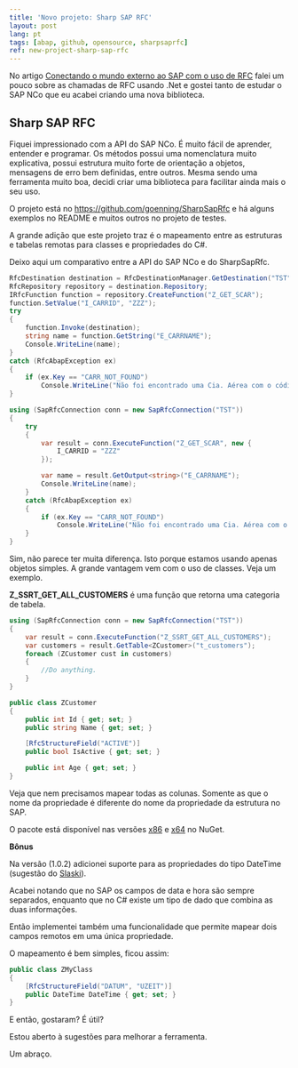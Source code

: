 ```yaml
---
title: 'Novo projeto: Sharp SAP RFC'
layout: post
lang: pt
tags: [abap, github, opensource, sharpsaprfc]
ref: new-project-sharp-sap-rfc
---
```


No artigo [Conectando o mundo externo ao SAP com o uso de RFC](/2015/03/13/conectando-o-mundo-externo-ao-sap-com-o-uso-de-rfc/) falei um pouco sobre as chamadas de RFC usando .Net e gostei tanto de estudar o SAP NCo que eu acabei criando uma nova biblioteca.

## Sharp SAP RFC

Fiquei impressionado com a API do SAP NCo. É muito fácil de aprender, entender e programar. Os métodos possui uma nomenclatura muito explicativa, possui estrutura muito forte de orientação a objetos, mensagens de erro bem definidas, entre outros. Mesma sendo uma ferramenta muito boa, decidi criar uma biblioteca para facilitar ainda mais o seu uso.

O projeto está no <https://github.com/goenning/SharpSapRfc> e há alguns exemplos no README e muitos outros no projeto de testes.
  
A grande adição que este projeto traz é o mapeamento entre as estruturas e tabelas remotas para classes e propriedades do C#.

Deixo aqui um comparativo entre a API do SAP NCo e do SharpSapRfc.

~~~csharp
RfcDestination destination = RfcDestinationManager.GetDestination("TST");
RfcRepository repository = destination.Repository;
IRfcFunction function = repository.CreateFunction("Z_GET_SCAR");
function.SetValue("I_CARRID", "ZZZ");
try
{
    function.Invoke(destination);
    string name = function.GetString("E_CARRNAME");
    Console.WriteLine(name);
}
catch (RfcAbapException ex)
{
    if (ex.Key == "CARR_NOT_FOUND")
        Console.WriteLine("Não foi encontrado uma Cia. Aérea com o código informado.");
}
~~~

~~~csharp
using (SapRfcConnection conn = new SapRfcConnection("TST"))
{
    try
    {
        var result = conn.ExecuteFunction("Z_GET_SCAR", new {
            I_CARRID = "ZZZ"
        });

        var name = result.GetOutput<string>("E_CARRNAME");
        Console.WriteLine(name);
    }
    catch (RfcAbapException ex)
    {
        if (ex.Key == "CARR_NOT_FOUND")
            Console.WriteLine("Não foi encontrado uma Cia. Aérea com o código informado.");
    }
}
~~~

Sim, não parece ter muita diferença. Isto porque estamos usando apenas objetos simples. A grande vantagem vem com o uso de classes. Veja um exemplo.
  
**Z\_SSRT\_GET\_ALL\_CUSTOMERS** é uma função que retorna uma categoria de tabela.

~~~csharp
using (SapRfcConnection conn = new SapRfcConnection("TST"))
{
    var result = conn.ExecuteFunction("Z_SSRT_GET_ALL_CUSTOMERS");
    var customers = result.GetTable<ZCustomer>("t_customers");
    foreach (ZCustomer cust in customers) 
    {
        //Do anything.
    }
}

public class ZCustomer
{
    public int Id { get; set; }
    public string Name { get; set; }

    [RfcStructureField("ACTIVE")]
    public bool IsActive { get; set; }

    public int Age { get; set; }
}
~~~

Veja que nem precisamos mapear todas as colunas. Somente as que o nome da propriedade é diferente do nome da propriedade da estrutura no SAP.

O pacote está disponível nas versões [x86](https://www.nuget.org/packages/SharpSapRfc.x86/) e [x64](https://www.nuget.org/packages/SharpSapRfc.x64/) no NuGet.

**Bônus**

Na versão (1.0.2) adicionei suporte para as propriedades do tipo DateTime (sugestão do [Slaski](https://github.com/Slaski)).
  
Acabei notando que no SAP os campos de data e hora são sempre separados, enquanto que no C# existe um tipo de dado que combina as duas informações.
  
Então implementei também uma funcionalidade que permite mapear dois campos remotos em uma única propriedade.
  
O mapeamento é bem simples, ficou assim:

~~~csharp
public class ZMyClass
{
    [RfcStructureField("DATUM", "UZEIT")]
    public DateTime DateTime { get; set; }
}
~~~

E então, gostaram? É útil?
  
Estou aberto à sugestões para melhorar a ferramenta.

Um abraço.